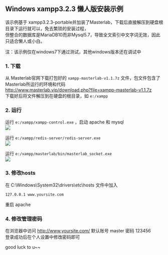 

## Windows xampp3.2.3 懒人版安装示例

该示例基于 xampp3.2.3-portable并加装了Masterlab，下载后直接解压到硬盘根目录下运行就可以，免去繁琐的安装过程，  
但整合的数据库是MariaDB10而非Mysql5.7，导致全文索引中文字词无效，因此只适合懒人或小白。  

注：该示例仅在windows7下通过测试，其他windows版本还在调试中    

### 1. 下载  
  从 Masterlab官网下载打包好的 `xampp-masterlab-v1.1.7z` 文件，包文件包含了Masterlab所运行的环境和代码  
  http://www.masterlab.vip/download.php?file=xampp-masterlab-v1.1.7z   
  下载好后将文件解压到在硬盘的根目录，如 `e:/xampp`   

### 2. 运行  
  运行 `e:/xampp/xampp-control.exe` ，启动 apache 和 mysql  
    ![](http://www.masterlab.vip/docs/images/install/xampp-control.png)  

  运行 `e:/xampp/redis-server/redis-server.exe`   
    ![](http://www.masterlab.vip/docs/images/install/redis-server.png)  

  运行 `e:/xampp/masterlab/bin/masterlab_socket.exe`   
    ![](http://www.masterlab.vip/docs/images/install/masterlab_socket.png)  

### 3. 修改hosts
在 C:\Windows\System32\drivers\etc\hosts 文件中加入
```text
127.0.0.1 www.yoursite.com
```
重启 apache

### 4. 修改管理密码
在浏览器中访问 http://www.yoursite.com/ 默认账号 master 密码 123456   
登录成功后在个人设置中修改密码即可  


good luck to u~~  


 
 


